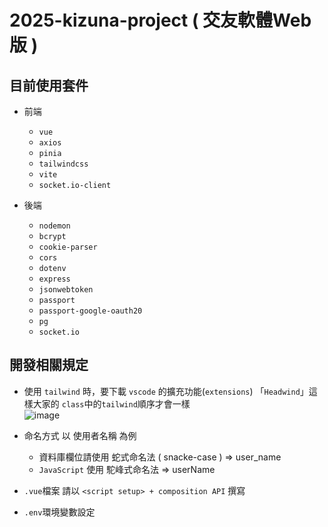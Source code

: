 
# 2025-kizuna-project ( 交友軟體Web版 )

## 目前使用套件

* 前端
  * `vue`
  * `axios`
  * `pinia`
  * `tailwindcss`
  * `vite`
  * `socket.io-client`
    
* 後端
  * `nodemon`
  * `bcrypt`
  * `cookie-parser`
  * `cors`
  * `dotenv`
  * `express`
  * `jsonwebtoken`
  * `passport`
  * `passport-google-oauth20`
  * `pg`
  * `socket.io`
  
## 開發相關規定

* 使用 `tailwind` 時，要下載 `vscode` 的擴充功能(`extensions`) 「`Headwind`」這樣大家的 `class`中的`tailwind`順序才會一樣  
![image](https://github.com/user-attachments/assets/488a73f4-b0e0-4d9c-8fb3-fd7a1cdcbd4d)

* 命名方式 以 使用者名稱 為例
  * 資料庫欄位請使用 蛇式命名法 ( snacke-case ) => user_name
  * `JavaScript` 使用 駝峰式命名法 => userName

* `.vue`檔案 請以 `<script setup> + composition API` 撰寫

* `.env`環境變數設定
  
